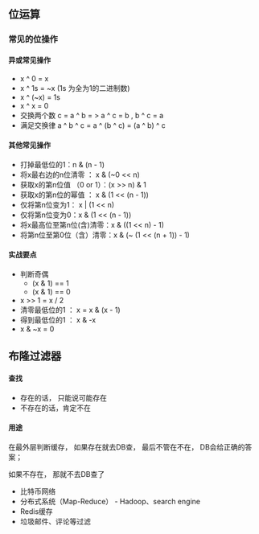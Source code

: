 ## 位运算

### 常见的位操作

#### 异或常见操作

- x ^ 0 = x
- x ^ 1s = ~x (1s 为全为1的二进制数)
- x ^ (~x) = 1s
- x ^ x = 0
- 交换两个数  c = a ^ b   = >   a ^ c = b , b ^ c = a  
- 满足交换律  a ^ b ^ c = a ^ (b ^ c) = (a ^ b) ^ c 

#### 其他常见操作

- 打掉最低位的1：n & (n - 1)
- 将x最右边的n位清零 ： x & (~0 << n)
- 获取x的第n位值 （0 or 1）：(x >> n) & 1
- 获取x的第n位的幂值 ： x & (1 << (n - 1))
- 仅将第n位变为1： x | (1 << n)
- 仅将第n位变为0：x & (1 << (n - 1))
- 将x最高位至第n位(含)清零：x & ((1 << n) - 1)
- 将第n位至第0位（含）清零：x & (~ (1 << (n + 1)) - 1)

#### 实战要点

- 判断奇偶
  - (x & 1) == 1
  - (x & 1) == 0
- x >> 1 = x / 2
- 清零最低位的1 ： x = x & (x - 1)
- 得到最低位的1 ： x  & -x 
- x & ~x = 0

## 布隆过滤器

#### 查找

- 存在的话， 只能说可能存在
- 不存在的话，肯定不在

#### 用途

在最外层判断缓存， 如果存在就去DB查， 最后不管在不在， DB会给正确的答案；

如果不存在， 那就不去DB查了

- 比特币网络
- 分布式系统（Map-Reduce） - Hadoop、search engine
- Redis缓存
- 垃圾邮件、评论等过滤

